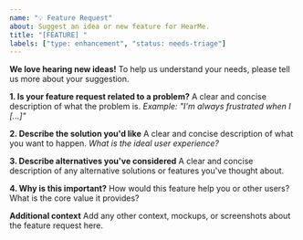 ```yaml
---
name: "💡 Feature Request"
about: Suggest an idea or new feature for HearMe.
title: "[FEATURE] "
labels: ["type: enhancement", "status: needs-triage"]
---
```


**We love hearing new ideas!** To help us understand your needs, please tell us more about your suggestion.

**1. Is your feature request related to a problem?**
A clear and concise description of what the problem is.
*Example: "I'm always frustrated when I [...]"*

**2. Describe the solution you'd like**
A clear and concise description of what you want to happen.
*What is the ideal user experience?*

**3. Describe alternatives you've considered**
A clear and concise description of any alternative solutions or features you've thought about.

**4. Why is this important?**
How would this feature help you or other users? What is the core value it provides?

**Additional context**
Add any other context, mockups, or screenshots about the feature request here.
